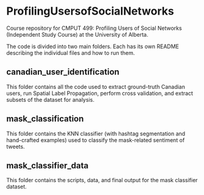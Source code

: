 # ProfilingUsersofSocialNetworks
Course repository for CMPUT 499: Profiling Users of Social Networks (Independent Study Course) at the University of Alberta.      


The code is divided into two main folders. Each has its own README describing the individual files and how to run them.

## canadian_user_identification

This folder contains all the code used to extract ground-truth Canadian users, run Spatial Label Propagation, perform cross validation, and extract subsets of the dataset for analysis.

## mask_classification

This folder contains the KNN classifier (with hashtag segmentation and hand-crafted examples) used to classify the mask-related sentiment of tweets.

## mask_classifier_data

This folder contains the scripts, data, and final output for the mask classifier dataset. 


